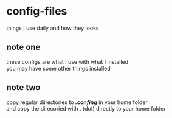 # config-files
things I use daily and how they looks
</br>

<h2>
  note one 
</h2>

<p>
 these configs are what I use with what I installed </br>
 you may have some other things installed 
</p>

<h2>
  note two 
</h2>
<p>
  copy regular diirectories to <i><b><m>.confing</m></b></i> in your home folder </br>
  and copy the direcoried with . (dot) directly to your home folder
</p>
